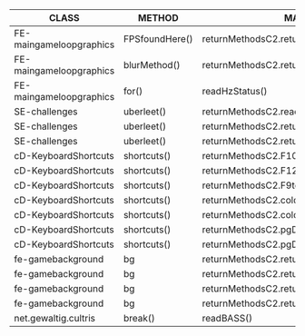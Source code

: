 |CLASS   | METHOD  | MAKES USE OF  |INTERNAL   | EXTERNAL  |
|---|---|---|---|---|
|FE-maingameloopgraphics   | FPSfoundHere()  | returnMethodsC2.returnFPSvalue()I| NO   | YES  |
|FE-maingameloopgraphics   | blurMethod()  | returnMethodsC2.returnBlurvalue()F| NO   | YES  |
|FE-maingameloopgraphics   | for()  | readHzStatus()   | YES   | NO  |
|SE-challenges  | uberleet()  | returnMethodsC2.readUberl33tFile()V | NO  | YES   |
|SE-challenges  | uberleet()  | returnMethodsC2.returnUberLeetLines()I | NO  | YES   |
|SE-challenges  | uberleet()  | returnMethodsC2.returnUberLeetPiecesPerSec()F | NO  | YES   |
|cD-KeyboardShortcuts  | shortcuts()  | returnMethodsC2.F10toggleBlur()V| NO  | YES   |
|cD-KeyboardShortcuts  | shortcuts()  | returnMethodsC2.F12pressSave()VNO  | YES   |
|cD-KeyboardShortcuts  | shortcuts()  | returnMethodsC2.F9toggleAnimation()V | NO  | YES   |
|cD-KeyboardShortcuts  | shortcuts()  | returnMethodsC2.colorPresetSelectFirstItemEND()V | NO  | YES   |
|cD-KeyboardShortcuts  | shortcuts()  | returnMethodsC2.colorPresetSelectFirstItemHOME()V | NO  | YES   |
|cD-KeyboardShortcuts  | shortcuts()  | returnMethodsC2.pgDownSwitchPresetDown()V | NO  | YES   |
|cD-KeyboardShortcuts  | shortcuts()  | returnMethodsC2.pgDownSwitchPresetUp()V | NO  | YES   |
|fe-gamebackground  | bg  | returnMethodsC2.returnAnimationValue()I | NO  | YES   |
|fe-gamebackground  | bg  | returnMethodsC2.returnBvalue()F  | NO  | YES   |
|fe-gamebackground  | bg  | returnMethodsC2.returnGvalue()F  | NO  | YES   |
|fe-gamebackground  | bg  | returnMethodsC2.returnRvalue()F  | NO  | YES   |
|net.gewaltig.cultris   |break()   | readBASS()  | YES   | NO   |



